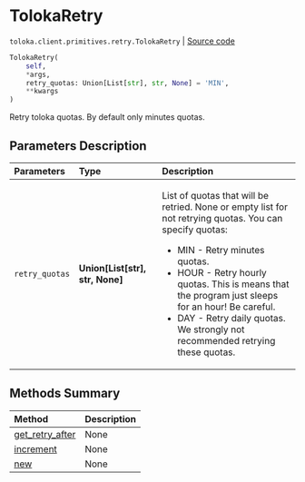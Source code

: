 # TolokaRetry
`toloka.client.primitives.retry.TolokaRetry` | [Source code](https://github.com/Toloka/toloka-kit/blob/v1.1.1/src/client/primitives/retry.py#L27)

```python
TolokaRetry(
    self,
    *args,
    retry_quotas: Union[List[str], str, None] = 'MIN',
    **kwargs
)
```

Retry toloka quotas. By default only minutes quotas.

## Parameters Description

| Parameters | Type | Description |
| :----------| :----| :-----------|
`retry_quotas`|**Union\[List\[str\], str, None\]**|<p>List of quotas that will be retried. None or empty list for not retrying quotas. You can specify quotas:</p> <ul> <li>MIN - Retry minutes quotas.</li> <li>HOUR - Retry hourly quotas. This is means that the program just sleeps for an hour! Be careful.</li> <li>DAY - Retry daily quotas. We strongly not recommended retrying these quotas.</li> </ul>
## Methods Summary

| Method | Description |
| :------| :-----------|
[get_retry_after](toloka.client.primitives.retry.TolokaRetry.get_retry_after.md)| None
[increment](toloka.client.primitives.retry.TolokaRetry.increment.md)| None
[new](toloka.client.primitives.retry.TolokaRetry.new.md)| None
